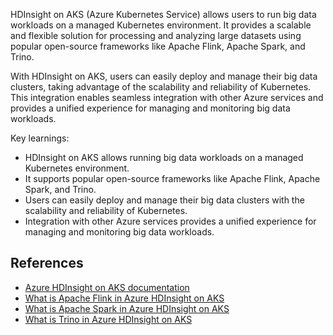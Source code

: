 HDInsight on AKS (Azure Kubernetes Service) allows users to run big data workloads on a managed Kubernetes environment. It provides a scalable and flexible solution for processing and analyzing large datasets using popular open-source frameworks like Apache Flink, Apache Spark, and Trino. 

With HDInsight on AKS, users can easily deploy and manage their big data clusters, taking advantage of the scalability and reliability of Kubernetes. This integration enables seamless integration with other Azure services and provides a unified experience for managing and monitoring big data workloads.

Key learnings:

- HDInsight on AKS allows running big data workloads on a managed Kubernetes environment.
- It supports popular open-source frameworks like Apache Flink, Apache Spark, and Trino.
- Users can easily deploy and manage their big data clusters with the scalability and reliability of Kubernetes.
- Integration with other Azure services provides a unified experience for managing and monitoring big data workloads.

## References

- [Azure HDInsight on AKS documentation](/azure/hdinsight-aks/)
- [What is Apache Flink in Azure HDInsight on AKS](/azure/hdinsight-aks/flink/flink-overview)
- [What is Apache Spark in Azure HDInsight on AKS](/azure/hdinsight-aks/spark/hdinsight-on-aks-spark-overview)
- [What is Trino in Azure HDInsight on AKS](/azure/hdinsight-aks/trino/trino-overview)
